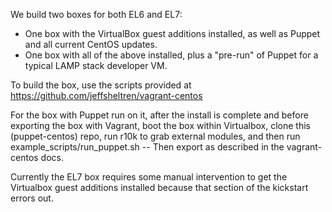 We build two boxes for both EL6 and EL7:

* One box with the VirtualBox guest additions installed, as well as Puppet and all current CentOS updates.
* One box with all of the above installed, plus a "pre-run" of Puppet for a typical LAMP stack developer VM.

To build the box, use the scripts provided at https://github.com/jeffsheltren/vagrant-centos

For the box with Puppet run on it, after the install is complete and before exporting the box with Vagrant, boot the box within Virtualbox, clone this (puppet-centos) repo, run r10k to grab external modules, and then run example_scripts/run_puppet.sh  -- Then export as described in the vagrant-centos docs.

Currently the EL7 box requires some manual intervention to get the Virtualbox guest additions installed because that section of the kickstart errors out.
